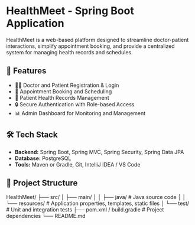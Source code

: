 # HealthMeet - Spring Boot Application

HealthMeet is a web-based platform designed to streamline doctor-patient interactions, simplify appointment booking, and provide a centralized system for managing health records and schedules.

## 🚀 Features

- 👨‍⚕️ Doctor and Patient Registration & Login
- 📅 Appointment Booking and Scheduling
- 📁 Patient Health Records Management
- 🔒 Secure Authentication with Role-based Access
- 📊 Admin Dashboard for Monitoring and Management

## 🛠️ Tech Stack

- **Backend:** Spring Boot, Spring MVC, Spring Security, Spring Data JPA
- **Database:**  PostgreSQL 
- **Tools:** Maven or Gradle, Git, IntelliJ IDEA / VS Code

## 📂 Project Structure

HealthMeet/
├── src/
│ ├── main/
│ │ ├── java/ # Java source code
│ │ └── resources/ # Application properties, templates, static files
│ └── test/ # Unit and integration tests
├── pom.xml / build.gradle # Project dependencies
└── README.md
